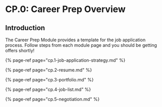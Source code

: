 # CP.0: Career Prep Overview

## Introduction

The Career Prep Module provides a template for the job application process. Follow steps from each module page and you should be getting offers shortly!

{% page-ref page="cp.1-job-application-strategy.md" %}

{% page-ref page="cp.2-resume.md" %}

{% page-ref page="cp.3-portfolio.md" %}

{% page-ref page="cp.4-job-list.md" %}

{% page-ref page="cp.5-negotiation.md" %}



